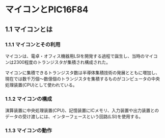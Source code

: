 # マイコンとPIC16F84
## 1.1 マイコンとは
### 1.1.1 マイコンとその利用
マイコンは、電卓・オフィス機器用LSIを開発する過程で誕生し、当時のマイコンは2300程度のトランジスタが集積され構成された。  
  
マイコンに集積できるトランジスタ数は半導体集積技術の発展とともに増加し、現在では数千万個〜数億個のトランジスタを集積するものがコンピュータの中央処理装置(CPU)として使われている。
### 1.1.2 マイコンの構成
演算装置に中央処理装置(CPU)、記憶装置にICメモリ、入力装置や出力装置とのデータの受け渡しには、インターフェースという回路(LSI)を使用する。
### 1.1.3 マイコンの動作
